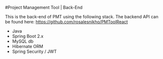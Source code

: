 #Project Management Tool | Back-End

This is the back-end of PMT using the following stack. The backend API can be found here: https://github.com/rosalesnikho/PMToolReact

- Java 
- Spring Boot 2.x
- MySQL db
- Hibernate ORM
- Spring Security / JWT 

